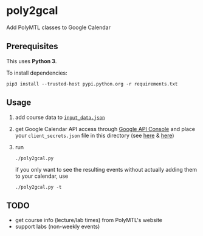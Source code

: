 # poly2gcal

Add PolyMTL classes to Google Calendar

## Prerequisites

This uses **Python 3**.

To install dependencies:
```
pip3 install --trusted-host pypi.python.org -r requirements.txt
```

## Usage

1. add course data to [`input_data.json`](./input_data.json)

2. get Google Calendar API access through [Google API Console](https://console.developers.google.com/) and place your `client_secrets.json` file in this directory (see [here](https://developers.google.com/api-client-library/python/guide/aaa_oauth#acquiring--client-ids-and-secrets) & [here](https://developers.google.com/api-client-library/python/guide/aaa_client_secrets))

3. run
   ```
   ./poly2gcal.py
   ```
   if you only want to see the resulting events without actually adding them to your calendar, use
   ```
   ./poly2gcal.py -t
   ```

## TODO

* get course info (lecture/lab times) from PolyMTL's website
* support labs (non-weekly events)
